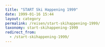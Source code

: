 ```yaml
---
title: "START Ski Happening 1999"
date: 1999-01-16 15:44
layout: category
permalink: /reisen/start-skihappening-1999/
taxonomy: start-skihappening-1999
redirect_from:
  - /start-skihappening-1999/
---
```

